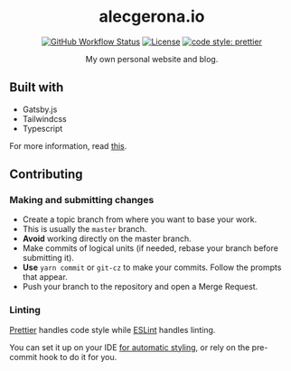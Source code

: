 <!--suppress HtmlDeprecatedAttribute -->
<div align="center">
  <h1>alecgerona.io</h1>
  <a href="https://github.com/alecgerona/alecgerona.io"><img alt="GitHub Workflow Status" src="https://img.shields.io/github/workflow/status/altusgerona/alecgerona.io/Test%20across%20Python%20versions?style=for-the-badge"></a>
  <a href="https://mit-license.org" target="_blank"><img src="https://img.shields.io/badge/license-MIT-blue.svg?longCache=true&style=for-the-badge" alt="License"></a> 
  <a href="https://github.com/prettier/prettier"><img alt="code style: prettier" src="https://img.shields.io/badge/code_style-prettier-ff69b4.svg?longCache=true&style=for-the-badge"></a>
  <p>My own personal website and blog.</p>
</div>

## Built with
- Gatsby.js
- Tailwindcss
- Typescript

For more information, read [this](https://alecgerona.io/my-first-website/).

## Contributing
### Making and submitting changes
- Create a topic branch from where you want to base your work.
- This is usually the `master` branch.
- **Avoid** working directly on the master branch.
- Make commits of logical units (if needed, rebase your branch before submitting it).
- **Use** `yarn commit` or `git-cz` to make your commits. Follow the prompts that appear.
- Push your branch to the repository and open a Merge Request.

### Linting
[Prettier](https://prettier.io/) handles code style while [ESLint](https://eslint.org/)
handles linting.

You can set it up on your IDE [for automatic styling](https://prettier.io/docs/en/editors.html),
or rely on the pre-commit hook to do it for you.

